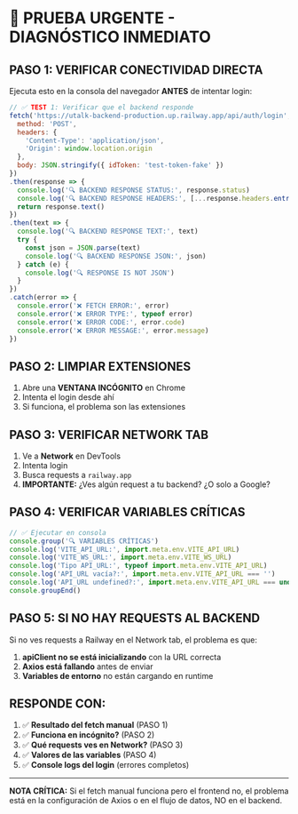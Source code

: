 # 🚨 **PRUEBA URGENTE - DIAGNÓSTICO INMEDIATO**

## **PASO 1: VERIFICAR CONECTIVIDAD DIRECTA**

Ejecuta esto en la consola del navegador **ANTES** de intentar login:

```javascript
// ✅ TEST 1: Verificar que el backend responde
fetch('https://utalk-backend-production.up.railway.app/api/auth/login', {
  method: 'POST',
  headers: { 
    'Content-Type': 'application/json',
    'Origin': window.location.origin
  },
  body: JSON.stringify({ idToken: 'test-token-fake' })
})
.then(response => {
  console.log('🔍 BACKEND RESPONSE STATUS:', response.status)
  console.log('🔍 BACKEND RESPONSE HEADERS:', [...response.headers.entries()])
  return response.text()
})
.then(text => {
  console.log('🔍 BACKEND RESPONSE TEXT:', text)
  try {
    const json = JSON.parse(text)
    console.log('🔍 BACKEND RESPONSE JSON:', json)
  } catch (e) {
    console.log('🔍 RESPONSE IS NOT JSON')
  }
})
.catch(error => {
  console.error('❌ FETCH ERROR:', error)
  console.error('❌ ERROR TYPE:', typeof error)
  console.error('❌ ERROR CODE:', error.code)
  console.error('❌ ERROR MESSAGE:', error.message)
})
```

## **PASO 2: LIMPIAR EXTENSIONES**

1. Abre una **VENTANA INCÓGNITO** en Chrome
2. Intenta el login desde ahí
3. Si funciona, el problema son las extensiones

## **PASO 3: VERIFICAR NETWORK TAB**

1. Ve a **Network** en DevTools
2. Intenta login
3. Busca requests a `railway.app`
4. **IMPORTANTE:** ¿Ves algún request a tu backend? ¿O solo a Google?

## **PASO 4: VERIFICAR VARIABLES CRÍTICAS**

```javascript
// ✅ Ejecutar en consola
console.group('🔍 VARIABLES CRÍTICAS')
console.log('VITE_API_URL:', import.meta.env.VITE_API_URL)
console.log('VITE_WS_URL:', import.meta.env.VITE_WS_URL)
console.log('Tipo API_URL:', typeof import.meta.env.VITE_API_URL)
console.log('API_URL vacía?:', import.meta.env.VITE_API_URL === '')
console.log('API_URL undefined?:', import.meta.env.VITE_API_URL === undefined)
console.groupEnd()
```

## **PASO 5: SI NO HAY REQUESTS AL BACKEND**

Si no ves requests a Railway en el Network tab, el problema es que:

1. **apiClient no se está inicializando** con la URL correcta
2. **Axios está fallando** antes de enviar
3. **Variables de entorno** no están cargando en runtime

## **RESPONDE CON:**

1. ✅ **Resultado del fetch manual** (PASO 1)
2. ✅ **Funciona en incógnito?** (PASO 2) 
3. ✅ **Qué requests ves en Network?** (PASO 3)
4. ✅ **Valores de las variables** (PASO 4)
5. ✅ **Console logs del login** (errores completos)

---

**NOTA CRÍTICA:** Si el fetch manual funciona pero el frontend no, el problema está en la configuración de Axios o en el flujo de datos, NO en el backend. 